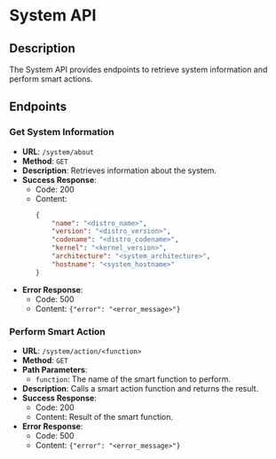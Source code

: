 # System API

## Description
The System API provides endpoints to retrieve system information and perform smart actions.

## Endpoints

### Get System Information
- **URL**: `/system/about`
- **Method**: `GET`
- **Description**: Retrieves information about the system.
- **Success Response**:
    - Code: 200
    - Content:
        ```json
        {
            "name": "<distro_name>",
            "version": "<distro_version>",
            "codename": "<distro_codename>",
            "kernel": "<kernel_version>",
            "architecture": "<system_architecture>",
            "hostname": "<system_hostname>"
        }
        ```
- **Error Response**:
    - Code: 500
    - Content: `{"error": "<error_message>"}`

### Perform Smart Action
- **URL**: `/system/action/<function>`
- **Method**: `GET`
- **Path Parameters**:
    - `function`: The name of the smart function to perform.
- **Description**: Calls a smart action function and returns the result.
- **Success Response**:
    - Code: 200
    - Content: Result of the smart function.
- **Error Response**:
    - Code: 500
    - Content: `{"error": "<error_message>"}`
